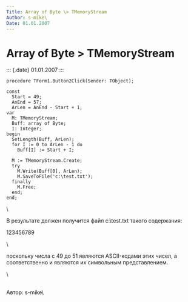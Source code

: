 ```yaml
---
Title: Array of Byte \> TMemoryStream
Author: s-mike\
Date: 01.01.2007
---
```



Array of Byte \> TMemoryStream
==============================

::: {.date}
01.01.2007
:::

    procedure TForm1.Button2Click(Sender: TObject);

    const
      Start = 49;
      AnEnd = 57;
      ArLen = AnEnd - Start + 1;
    var
      M: TMemoryStream;
      Buff: array of Byte;
      I: Integer;
    begin
      SetLength(Buff, ArLen);
      for I := 0 to ArLen - 1 do
        Buff[I] := Start + I;
     
      M := TMemoryStream.Create;
      try
        M.Write(Buff[0], ArLen);
        M.SaveToFile('c:\test.txt');    
      finally
        M.Free;
      end;
    end;

 \

В результате должен получится файл c:\\test.txt такого содержания:

123456789

 \

поскольку числа с 49 до 51 являются ASCII-кодами этих чисел, а
соответственно и являются их символьным представлением.

 \

 \
Автор: s-mike\

 
